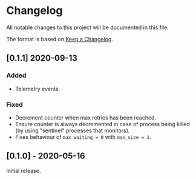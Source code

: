 # Changelog

All notable changes to this project will be documented in this file.

The format is based on [Keep a Changelog](https://keepachangelog.com/en/1.0.0/).

## [0.1.1] 2020-09-13

### Added

- Telemetry events.

### Fixed

- Decrement counter when max retries has been reached.
- Ensure counter is always decremented in case of process being killed (by using "sentinel" processes that monitors).
- Fixes behaviour of `max_waiting = 0` with `max_size = 1`.

## [0.1.0] - 2020-05-16

Initial release.
